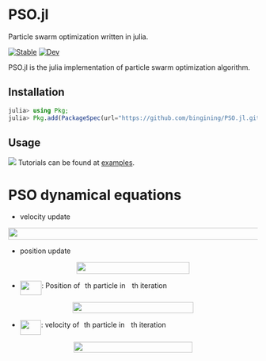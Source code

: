 # PSO.jl
Particle swarm optimization written in julia.

[![Stable](https://img.shields.io/badge/docs-stable-blue.svg)](https://bingining.github.io/PSO.jl/stable)
[![Dev](https://img.shields.io/badge/docs-dev-blue.svg)](https://bingining.github.io/PSO.jl/dev)

PSO.jl is the julia implementation of particle swarm optimization algorithm.

## Installation

```julia
julia> using Pkg;
julia> Pkg.add(PackageSpec(url="https://github.com/bingining/PSO.jl.git"))
```


## Usage
![](https://github.com/bingining/PSO.jl/blob/master/test/pso.png)
Tutorials can be found at [examples](https://github.com/bingining/PSO.jl/tree/master/examples).

# PSO dynamical equations
* velocity update
<p align="center"><img src="/tex/3a1216884a50c3001ef914328adfde8d.svg?invert_in_darkmode&sanitize=true" align=middle width=590.9243966999999pt height=23.9884194pt/></p>

* position update
<p align="center"><img src="/tex/24c57802b81724c96995c8279eaaebbe.svg?invert_in_darkmode&sanitize=true" align=middle width=227.8413291pt height=23.9884194pt/></p>

* <img src="/tex/dc65f93b783cb4aa34846c23d3f69fb5.svg?invert_in_darkmode&sanitize=true" align=middle width=43.34959529999998pt height=29.190975000000005pt/>: Position of <img src="/tex/77a3b857d53fb44e33b53e4c8b68351a.svg?invert_in_darkmode&sanitize=true" align=middle width=5.663225699999989pt height=21.68300969999999pt/>th particle in <img src="/tex/63bb9849783d01d91403bc9a5fea12a2.svg?invert_in_darkmode&sanitize=true" align=middle width=9.075367949999992pt height=22.831056599999986pt/>th iteration

<p align="center"><img src="/tex/62775c5d5f5ff8743db9fc579b686717.svg?invert_in_darkmode&sanitize=true" align=middle width=243.71783369999997pt height=21.99987075pt/></p>

* <img src="/tex/33cd374b9893a130ab6a666099989c9f.svg?invert_in_darkmode&sanitize=true" align=middle width=42.51245294999999pt height=29.190975000000005pt/>: velocity of <img src="/tex/77a3b857d53fb44e33b53e4c8b68351a.svg?invert_in_darkmode&sanitize=true" align=middle width=5.663225699999989pt height=21.68300969999999pt/>th particle in <img src="/tex/63bb9849783d01d91403bc9a5fea12a2.svg?invert_in_darkmode&sanitize=true" align=middle width=9.075367949999992pt height=22.831056599999986pt/>th iteration

<p align="center"><img src="/tex/8fb144d075ea3b34d6e800ca6e1ee79f.svg?invert_in_darkmode&sanitize=true" align=middle width=240.36925275pt height=21.99987075pt/></p>
